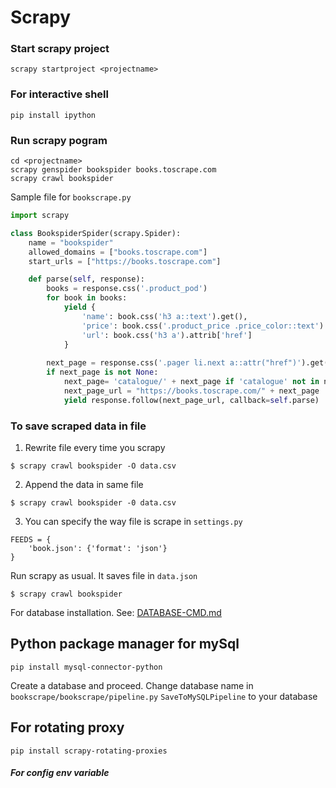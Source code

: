 # Scrapy

### Start scrapy project
```
scrapy startproject <projectname>
```
### For interactive shell
```
pip install ipython
```

### Run scrapy pogram
```
cd <projectname>
scrapy genspider bookspider books.toscrape.com
scrapy crawl bookspider
```
Sample file for `bookscrape.py`
```python
import scrapy

class BookspiderSpider(scrapy.Spider):
    name = "bookspider"
    allowed_domains = ["books.toscrape.com"]
    start_urls = ["https://books.toscrape.com"]

    def parse(self, response):
        books = response.css('.product_pod')
        for book in books:
            yield {
                'name': book.css('h3 a::text').get(),
                'price': book.css('.product_price .price_color::text').get(),
                'url': book.css('h3 a').attrib['href']
            }
        
        next_page = response.css('.pager li.next a::attr("href")').get()
        if next_page is not None:
            next_page= 'catalogue/' + next_page if 'catalogue' not in next_page else  next_page
            next_page_url = "https://books.toscrape.com/" + next_page
            yield response.follow(next_page_url, callback=self.parse)
```
### To save scraped data in file
1. Rewrite file every time you scrapy
```
$ scrapy crawl bookspider -O data.csv
```
2. Append the data in same file
```
$ scrapy crawl bookspider -0 data.csv
```
3. You can specify the way file is scrape in `settings.py`
```
FEEDS = {
    'book.json': {'format': 'json'}
}
```
Run scrapy as usual. It saves file in `data.json`
```
$ scrapy crawl bookspider
```

For database installation. See: [DATABASE-CMD.md](https://github.com/realsanjeev/Book-scraping-python-scapper/blob/main/DATABASE-CMD.md)

## Python package manager for mySql
```
pip install mysql-connector-python
```
Create a database and proceed. Change database name in `bookscrape/bookscrape/pipeline.py` `SaveToMySQLPipeline` to your database
## For rotating proxy
```
pip install scrapy-rotating-proxies
```

##### For config env variable


